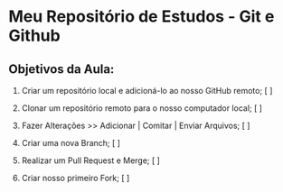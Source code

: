 # Meu Repositório de Estudos - Git e Github

## Objetivos da Aula:

1. Criar um repositório local e adicioná-lo ao nosso GitHub remoto; [ ]

2. Clonar um repositório remoto para o nosso computador local; [ ]

3. Fazer Alterações >> Adicionar | Comitar | Enviar Arquivos; [ ]

4. Criar uma nova Branch; [ ]

5. Realizar um Pull Request e Merge; [ ]

6. Criar nosso primeiro Fork; [ ]
